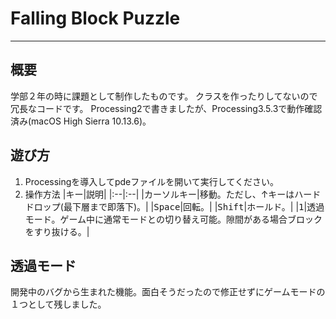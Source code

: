 # Falling Block Puzzle
---
## 概要
学部２年の時に課題として制作したものです。
クラスを作ったりしてないので冗長なコードです。
Processing2で書きましたが、Processing3.5.3で動作確認済み(macOS High Sierra 10.13.6)。

## 遊び方
1. Processingを導入してpdeファイルを開いて実行してください。
2. 操作方法
|キー|説明|
|:--|:--|
|<kbd>カーソルキー</kbd>|移動。ただし、↑キーはハードドロップ(最下層まで即落下)。|
|<kbd>Space</kbd>|回転。|
|<kbd>Shift</kbd>|ホールド。|
|<kbd>1</kbd>|透過モード。ゲーム中に通常モードとの切り替え可能。隙間がある場合ブロックをすり抜ける。|

## 透過モード
開発中のバグから生まれた機能。面白そうだったので修正せずにゲームモードの１つとして残しました。
